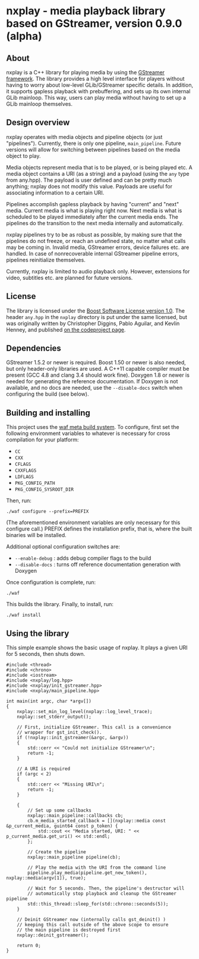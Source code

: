 nxplay - media playback library based on GStreamer, version 0.9.0 (alpha)
=========================================================================

About
-----

nxplay is a C++ library for playing media by using the [GStreamer framework](http://gstreamer.freedesktop.org/).
The library provides a high level interface for players without having to worry about
low-level GLib/GStreamer specific details. In addition, it supports gapless playback
with prebuffering, and sets up its own internal GLib mainloop. This way, users can
play media without having to set up a GLib mainloop themselves.


Design overview
---------------

nxplay operates with media objects and pipeline objects (or just "pipelines"). Currently,
there is only one pipeline, `main_pipeline`. Future versions will allow for switching
between pipelines based on the media object to play.

Media objects represent media that is to be played, or is being played etc. A media
object contains a URI (as a string) and a payload (using the `any` type from any.hpp).
The payload is user defined and can be pretty much anything; nxplay does not modify
this value. Payloads are useful for associating information to a certain URI.

Pipelines accomplish gapless playback by having "current" and "next" media. Current media
is what is playing right now. Next media is what is scheduled to be played immediately
after the current media ends. The pipelines do the transition to the next media internally
and automatically.

nxplay pipelines try to be as robust as possible, by making sure that the pipelines do not
freeze, or reach an undefined state, no matter what calls may be coming in. Invalid media,
GStreamer errors, device failures etc. are handled. In case of nonrecoverable internal
GStreamer pipeline errors, pipelines reinitialize themselves.

Currently, nxplay is limited to audio playback only. However, extensions for video, subtitles
etc. are planned for future versions.


License
-------

The library is licensed under the [Boost Software License version 1.0](http://www.boost.org/LICENSE_1_0.txt).
The header `any.hpp` in the `nxplay` directory is put under the same licensed, but was
originally written by Christopher Diggins, Pablo Aguilar, and Kevlin Henney, and
published [on the codeproject page](http://www.codeproject.com/Articles/11250/High-Performance-Dynamic-Typing-in-C-using-a-Repla).


Dependencies
------------

GStreamer 1.5.2 or newer is required. Boost 1.50 or newer is also needed, but only header-only
libraries are used.
A C++11 capable compiler must be present (GCC 4.8 and clang 3.4 should work fine).
Doxygen 1.8 or newer is needed for generating the reference documentation. If Doxygen is not available,
and no docs are needed, use the `--disable-docs` switch when configuring the build (see below).


Building and installing
-----------------------

This project uses the [waf meta build system](https://code.google.com/p/waf/). To configure, first set
the following environment variables to whatever is necessary for cross compilation for your platform:

* `CC`
* `CXX`
* `CFLAGS`
* `CXXFLAGS`
* `LDFLAGS`
* `PKG_CONFIG_PATH`
* `PKG_CONFIG_SYSROOT_DIR`

Then, run:

    ./waf configure --prefix=PREFIX

(The aforementioned environment variables are only necessary for this configure call.)
PREFIX defines the installation prefix, that is, where the built binaries will be installed.

Additional optional configuration switches are:

* `--enable-debug` : adds debug compiler flags to the build
* `--disable-docs` : turns off reference documentation generation with Doxygen

Once configuration is complete, run:

    ./waf

This builds the library.
Finally, to install, run:

    ./waf install


Using the library
-----------------

This simple example shows the basic usage of nxplay. It plays a given URI for
5 seconds, then shuts down.

    #include <thread>
    #include <chrono>
    #include <iostream>
    #include <nxplay/log.hpp>
    #include <nxplay/init_gstreamer.hpp>
    #include <nxplay/main_pipeline.hpp>
    
    int main(int argc, char *argv[])
    {
        nxplay::set_min_log_level(nxplay::log_level_trace);
        nxplay::set_stderr_output();
   
        // First, initialize GStreamer. This call is a convenience
        // wrapper for gst_init_check().
        if (!nxplay::init_gstreamer(&argc, &argv))
        {
            std::cerr << "Could not initialize GStreamer\n";
            return -1;
        }
    
        // A URI is required
        if (argc < 2)
        {
            std::cerr << "Missing URI\n";
            return -1;
        }
    
        {
            // Set up some callbacks
            nxplay::main_pipeline::callbacks cb;
            cb.m_media_started_callback = [](nxplay::media const &p_current_media, guint64 const p_token) {
                std::cout << "Media started, URI: " << p_current_media.get_uri() << std::endl;
            };
    
            // Create the pipeline
            nxplay::main_pipeline pipeline(cb);
    
            // Play the media with the URI from the command line
            pipeline.play_media(pipeline.get_new_token(), nxplay::media(argv[1]), true);
    
            // Wait for 5 seconds. Then, the pipeline's destructor will
            // automatically stop playback and cleanup the GStreamer pipeline
            std::this_thread::sleep_for(std::chrono::seconds(5));
        }
    
        // Deinit GStreamer now (internally calls gst_deinit() )
        // keeping this call outside of the above scope to ensure
        // the main pipeline is destroyed first
        nxplay::deinit_gstreamer();
    
        return 0;
    }

